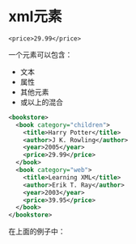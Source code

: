 # xml元素

```
<price>29.99</price>
```

一个元素可以包含：

- 文本
- 属性
- 其他元素
- 或以上的混合

```xml
<bookstore>
  <book category="children">
    <title>Harry Potter</title>
    <author>J K. Rowling</author>
    <year>2005</year>
    <price>29.99</price>
  </book>
  <book category="web">
    <title>Learning XML</title>
    <author>Erik T. Ray</author>
    <year>2003</year>
    <price>39.95</price>
  </book>
</bookstore>
```

在上面的例子中：

<title>、<author>、<year> 和 <price> 具有**文本内容**，因为它们包含文本（如 29.99）。

<bookstore> 和 <book> 具有**元素内容**，因为它们包含元素。

<book> 有一个**属性** (category="children")。



## 空 XML 元素

没有内容的元素被称为是空的。

在 XML 中，您可以像这样指示一个空元素：

```
<element></element>
```

您还可以使用所谓的自关闭标签：

```
<element />
```

这两种形式在 XML 软件（阅读器、解析器、浏览器）中产生相同的结果。



## XML 命名规则

XML 元素必须遵循以下命名规则：

- 元素名称区分大小写
- 元素名称必须以字母或下划线开头
- 元素名称不能以字母 xml（或 XML，或 Xml 等）开头
- 元素名称可以包含字母、数字、连字符、下划线和句点
- 元素名称不能包含空格

可以使用任何名称，不保留任何字词（xml 除外）。

------

## 最佳命名实践

创建描述性名称，如下所示：<person>、<firstname>、<lastname>。

创建简短的名称，如下所示：<book_title> 不是这样：<the_title_of_the_book>。

避免 ”-”。如果您将某些东西命名为“名字”，某些软件可能会认为您想从“名字”中减去“名字”。

避免 ”。”。如果您将某些东西命名为“first.name”，某些软件可能会认为“name”是对象“first”的属性。

避免 ”：”。冒号是为命名空间保留的（稍后会详细介绍）。

像 éòá 这样的非英文字母在 XML 中是完全合法的，但如果您的软件不支持它们，请注意问题！

------

## 命名约定

XML 元素的一些常用命名约定：

| 风格       | 例子   | 描述                                                      |
| :--------- | :----- | :-------------------------------------------------------- |
| 小写       | <名字> | 所有字母小写                                              |
| 大写       | <名字> | 所有字母大写                                              |
| 蛇盒       | <名字> | 下划线分隔单词（SQL数据库中常用）                         |
| 帕斯卡案例 | <名字> | 每个单词的首字母大写（C 程序员常用）                      |
| 骆驼香烟盒 | <名字> | 除第一个单词外，每个单词的首字母大写（JavaScript 中常用） |

**提示！**选择你的命名风格，并保持一致！

XML 文档通常具有相应的数据库。一种常见的做法是对 XML 元素使用数据库的命名规则。

------

## XML 元素是可扩展的

可以扩展 XML 元素以携带更多信息。

查看以下 XML 示例：

```xml
<note>
  <to>Tove</to>
  <from>Jani</from>
  <body>Don't forget me this weekend!</body>
</note>
```

